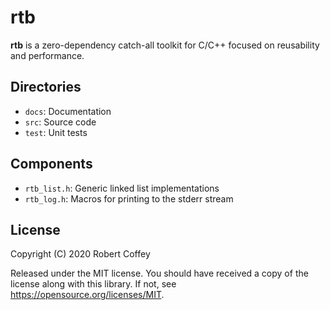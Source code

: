 # rtb

**rtb** is a zero-dependency catch-all toolkit for C/C++ focused on
reusability and performance.

## Directories

- `docs`: Documentation
- `src`: Source code
- `test`: Unit tests

## Components

- `rtb_list.h`: Generic linked list implementations
- `rtb_log.h`: Macros for printing to the stderr stream

## License

Copyright (C) 2020 Robert Coffey

Released under the MIT license. You should have received a copy of the license
along with this library. If not, see <https://opensource.org/licenses/MIT>.
